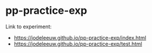 # pp-practice-exp

Link to experiment: 
- https://jodeleeuw.github.io/pp-practice-exp/index.html
- https://jodeleeuw.github.io/pp-practice-exp/test.html
